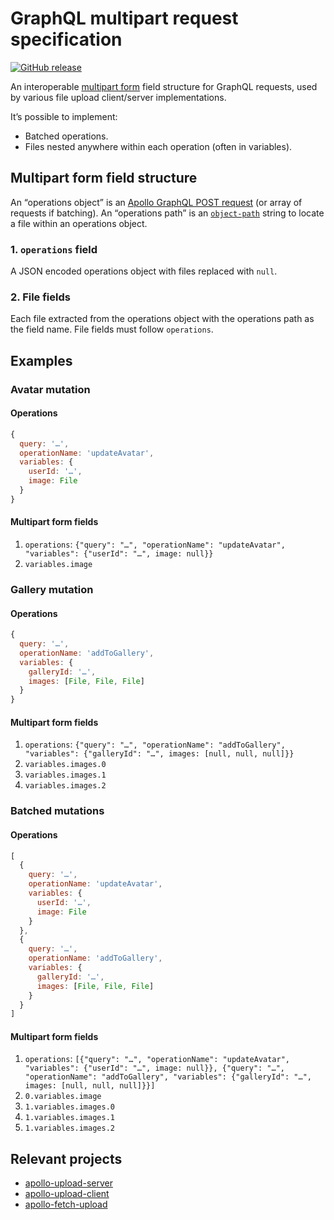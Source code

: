 # GraphQL multipart request specification

[![GitHub release](https://img.shields.io/github/release/qubyte/graphql-multipart-request-spec.svg)](https://github.com/jaydenseric/graphql-multipart-request-spec/releases)

An interoperable [multipart form](https://tools.ietf.org/html/rfc7578) field structure for GraphQL requests, used by various file upload client/server implementations.

It’s possible to implement:

- Batched operations.
- Files nested anywhere within each operation (often in variables).

## Multipart form field structure

An “operations object” is an [Apollo GraphQL POST request](https://www.apollographql.com/docs/apollo-server/requests.html#postRequests) (or array of requests if batching). An “operations path” is an [`object-path`](https://npm.im/object-path) string to locate a file within an operations object.

### 1. `operations` field

A JSON encoded operations object with files replaced with `null`.

### 2. File fields

Each file extracted from the operations object with the operations path as the field name. File fields must follow `operations`.

## Examples

### Avatar mutation

#### Operations

```js
{
  query: '…',
  operationName: 'updateAvatar',
  variables: {
    userId: '…',
    image: File
  }
}
```

#### Multipart form fields

1. `operations`: `{"query": "…", "operationName": "updateAvatar", "variables": {"userId": "…", image: null}}`
2. `variables.image`

### Gallery mutation

#### Operations

```js
{
  query: '…',
  operationName: 'addToGallery',
  variables: {
    galleryId: '…',
    images: [File, File, File]
  }
}
```

#### Multipart form fields

1. `operations`: `{"query": "…", "operationName": "addToGallery", "variables": {"galleryId": "…", images: [null, null, null]}}`
2. `variables.images.0`
3. `variables.images.1`
4. `variables.images.2`

### Batched mutations

#### Operations

```js
[
  {
    query: '…',
    operationName: 'updateAvatar',
    variables: {
      userId: '…',
      image: File
    }
  },
  {
    query: '…',
    operationName: 'addToGallery',
    variables: {
      galleryId: '…',
      images: [File, File, File]
    }
  }
]
```

#### Multipart form fields

1. `operations`: `[{"query": "…", "operationName": "updateAvatar", "variables": {"userId": "…", image: null}}, {"query": "…", "operationName": "addToGallery", "variables": {"galleryId": "…", images: [null, null, null]}}]`
2. `0.variables.image`
3. `1.variables.images.0`
4. `1.variables.images.1`
5. `1.variables.images.2`

## Relevant projects

- [apollo-upload-server](https://npm.im/apollo-upload-server)
- [apollo-upload-client](https://npm.im/apollo-upload-client)
- [apollo-fetch-upload](https://npm.im/apollo-fetch-upload)
